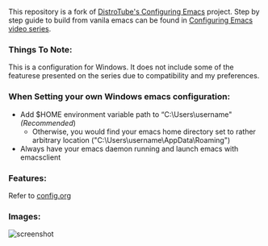 This repository is a fork of [DistroTube's Configuring Emacs](https://gitlab.com/dwt1/configuring-emacs) project. Step by step guide to build from vanila emacs can be found in [Configuring Emacs video series](https://www.youtube.com/watch?v=d1fgypEiQkE&list=PL5--8gKSku15e8lXf7aLICFmAHQVo0KXX&index=1).

### Things To Note:
This is a configuration for Windows. It does not include some of the featurese presented on the series due to compatibility and my preferences.

### When Setting your own Windows emacs configuration:
- Add $HOME environment variable path to “C:\Users\username" *(Recommended*)
	- Otherwise, you would find your emacs home directory set to rather arbitrary location ("C:\Users\username\AppData\Roaming")
- Always have your emacs daemon running and launch emacs with emacsclient

### Features:
Refer to [config.org](https://github.com/Oakmura/Emacs-Configuration/blob/main/config.org)

### Images:
![screenshot](https://github.com/Oakmura/Emacs-Configuration/assets/89961585/10f96072-0eeb-4d3b-af90-9c80c9a62b2a)